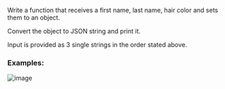 Write a function that receives a first name, last name, hair color and sets them to an object.

Convert the object to JSON string and print it.

Input is provided as 3 single strings in the order stated above.

### Examples:

![image](https://github.com/nsinorov/SoftUniMainPath/assets/45227327/ffe5c900-6f15-449a-b1a5-175cc35d3a44)
